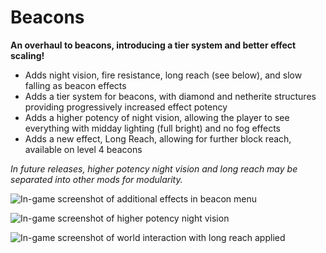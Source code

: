 # Beacons

**An overhaul to beacons, introducing a tier system and better effect scaling!**

- Adds night vision, fire resistance, long reach (see below), and slow falling as beacon effects
- Adds a tier system for beacons, with diamond and netherite structures providing progressively increased effect potency
- Adds a higher potency of night vision, allowing the player to see everything with midday lighting (full bright) and no fog effects
- Adds a new effect, Long Reach, allowing for further block reach, available on level 4 beacons

*In future releases, higher potency night vision and long reach may be separated into other mods for modularity.*

![In-game screenshot of additional effects in beacon menu](https://i.imgur.com/Od717jT.png)

![In-game screenshot of higher potency night vision](https://i.imgur.com/cF05iAw.png)

![In-game screenshot of world interaction with long reach applied](https://i.imgur.com/wH31pgD.png)
